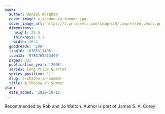 ```yaml
---
book:
  author: Daniel Abraham
  cover_image: a-shadow-in-summer.jpg
  cover_image_url: https://i.gr-assets.com/images/S/compressed.photo.goodreads.com/books/1442890371l/208._SY475_.jpg
  dimensions:
    height: 25.0
    thickness: 3.1
    width: 16.3
  goodreads: '208'
  isbn10: '0765313405'
  isbn13: '9780765313409'
  pages: 331
  publication_year: '2006'
  series: Long Price Quartet
  series_position: '1'
  slug: a-shadow-in-summer
  title: A Shadow in Summer
plan:
  date_added: '2019-10-12'
---
```


Recommended by Rob and Jo Walton. Author is part of James S. A. Corey
